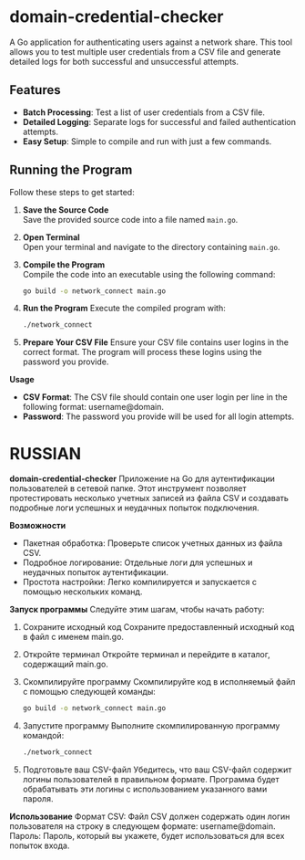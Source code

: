 # domain-credential-checker

A Go application for authenticating users against a network share. This tool allows you to test multiple user credentials from a CSV file and generate detailed logs for both successful and unsuccessful attempts.

## Features

- **Batch Processing**: Test a list of user credentials from a CSV file.
- **Detailed Logging**: Separate logs for successful and failed authentication attempts.
- **Easy Setup**: Simple to compile and run with just a few commands.

## Running the Program

Follow these steps to get started:

1. **Save the Source Code**  
   Save the provided source code into a file named `main.go`.

2. **Open Terminal**  
   Open your terminal and navigate to the directory containing `main.go`.

3. **Compile the Program**  
   Compile the code into an executable using the following command:

   ```sh
   go build -o network_connect main.go

4. **Run the Program**
Execute the compiled program with:

   ```sh
   ./network_connect

5. **Prepare Your CSV File**
Ensure your CSV file contains user logins in the correct format. The program will process these logins using the password you provide.

**Usage**

* **CSV Format**: The CSV file should contain one user login per line in the following format: username@domain.
* **Password**: The password you provide will be used for all login attempts.






# RUSSIAN


**domain-credential-checker**
Приложение на Go для аутентификации пользователей в сетевой папке. Этот инструмент позволяет протестировать несколько учетных записей из файла CSV и создавать подробные логи успешных и неудачных попыток подключения.

**Возможности**
* Пакетная обработка: Проверьте список учетных данных из файла CSV.
* Подробное логирование: Отдельные логи для успешных и неудачных попыток аутентификации.
* Простота настройки: Легко компилируется и запускается с помощью нескольких команд.

**Запуск программы**
Следуйте этим шагам, чтобы начать работу:

1. Сохраните исходный код
Сохраните предоставленный исходный код в файл с именем main.go.

2. Откройте терминал
Откройте терминал и перейдите в каталог, содержащий main.go.

3. Скомпилируйте программу
Скомпилируйте код в исполняемый файл с помощью следующей команды:

   ```sh
   go build -o network_connect main.go
   
4. Запустите программу
Выполните скомпилированную программу командой:

   ```sh
   ./network_connect
5. Подготовьте ваш CSV-файл
Убедитесь, что ваш CSV-файл содержит логины пользователей в правильном формате. Программа будет обрабатывать эти логины с использованием указанного вами пароля.

**Использование**
Формат CSV: Файл CSV должен содержать один логин пользователя на строку в следующем формате: username@domain.
Пароль: Пароль, который вы укажете, будет использоваться для всех попыток входа.
